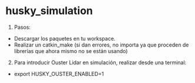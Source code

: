 # husky_simulation
1. Pasos:
  - Descargar los paquetes en tu workspace.
  - Realizar un catkin_make (si dan errores, no importa ya que proceden de librerías que ahora mismo no se están usando)
2. Para introducir Ouster Lidar en simulación, realizar desde una terminal:
  - export HUSKY_OUSTER_ENABLED=1
